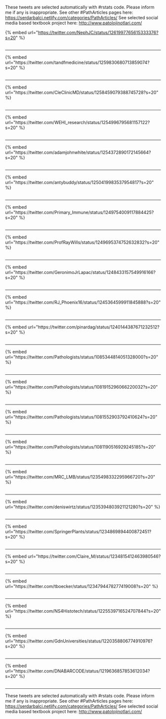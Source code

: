 

These tweets are selected automatically with #rstats code. Please inform me if any is inappropriate.
See other #PathArticles pages here: https://serdarbalci.netlify.com/categories/PathArticles/ 
See selected social media based textbook project here: http://www.patolojinotlari.com/

{% embed url="https://twitter.com/NephJC/status/1261997765615333376?s=20" %}<br>
<br>
<hr>
{% embed url="https://twitter.com/tandfmedicine/status/1259830680713859074?s=20" %}<br>
<br>
<hr>
{% embed url="https://twitter.com/CleClinicMD/status/1258459079388745728?s=20" %}<br>
<br>
<hr>
{% embed url="https://twitter.com/WEHI_research/status/1254996795681157122?s=20" %}<br>
<br>
<hr>
{% embed url="https://twitter.com/adamjohnwhite/status/1254372890172145664?s=20" %}<br>
<br>
<hr>
{% embed url="https://twitter.com/antybuddy/status/1250419983537954817?s=20" %}<br>
<br>
<hr>
{% embed url="https://twitter.com/Primary_Immune/status/1249754009117884425?s=20" %}<br>
<br>
<hr>
{% embed url="https://twitter.com/ProfRayWills/status/1249695374752632832?s=20" %}<br>
<br>
<hr>
{% embed url="https://twitter.com/GeronimoJrLapac/status/1248433157549916166?s=20" %}<br>
<br>
<hr>
{% embed url="https://twitter.com/RJ_Phoenix16/status/1245364599911845888?s=20" %}<br>
<br>
<hr>
{% embed url="https://twitter.com/pinardag/status/1240144387671232512?s=20" %}<br>
<br>
<hr>
{% embed url="https://twitter.com/Pathologists/status/1085344814051328000?s=20" %}<br>
<br>
<hr>
{% embed url="https://twitter.com/Pathologists/status/1081915296066220032?s=20" %}<br>
<br>
<hr>
{% embed url="https://twitter.com/Pathologists/status/1081552903792410624?s=20" %}<br>
<br>
<hr>
{% embed url="https://twitter.com/Pathologists/status/1081190516929245185?s=20" %}<br>
<br>
<hr>
{% embed url="https://twitter.com/MRC_LMB/status/1235498332295966720?s=20" %}<br>
<br>
<hr>
{% embed url="https://twitter.com/deniswirtz/status/1235394803921121280?s=20" %}<br>
<br>
<hr>
{% embed url="https://twitter.com/SpringerPlants/status/1234869894400872451?s=20" %}<br>
<br>
<hr>
{% embed url="https://twitter.com/Claire_M/status/1234815412463980546?s=20" %}<br>
<br>
<hr>
{% embed url="https://twitter.com/tboecker/status/1234794478277419008?s=20" %}<br>
<br>
<hr>
{% embed url="https://twitter.com/NS4Histotech/status/1225539716524707844?s=20" %}<br>
<br>
<hr>
{% embed url="https://twitter.com/GdnUniversities/status/1220358806774910976?s=20" %}<br>
<br>
<hr>
{% embed url="https://twitter.com/DNABARCODE/status/1219636857853612034?s=20" %}<br>
<br>
<hr>


These tweets are selected automatically with #rstats code. Please inform me if any is inappropriate.
See other #PathArticles pages here: https://serdarbalci.netlify.com/categories/PathArticles/ 
See selected social media based textbook project here: http://www.patolojinotlari.com/
